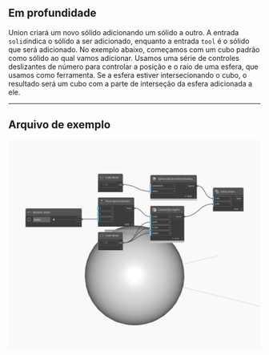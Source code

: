 ## Em profundidade
Union criará um novo sólido adicionando um sólido a outro. A entrada `solid`indica o sólido a ser adicionado, enquanto a entrada `tool` é o sólido que será adicionado. No exemplo abaixo, começamos com um cubo padrão como sólido ao qual vamos adicionar. Usamos uma série de controles deslizantes de número para controlar a posição e o raio de uma esfera, que usamos como ferramenta. Se a esfera estiver intersecionando o cubo, o resultado será um cubo com a parte de interseção da esfera adicionada a ele.
___
## Arquivo de exemplo

![Union](./Autodesk.DesignScript.Geometry.Solid.Union_img.jpg)

